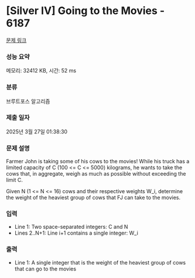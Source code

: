 # [Silver IV] Going to the Movies - 6187 

[문제 링크](https://www.acmicpc.net/problem/6187) 

### 성능 요약

메모리: 32412 KB, 시간: 52 ms

### 분류

브루트포스 알고리즘

### 제출 일자

2025년 3월 27일 01:38:30

### 문제 설명

<p>Farmer John is taking some of his cows to the movies! While his  truck has a limited capacity of C (100 <= C <= 5000) kilograms, he    wants to take the cows that, in aggregate, weigh as much as possible without exceeding the limit C.</p>

<p>Given N (1 <= N <= 16) cows and their respective weights W_i, determine    the weight of the heaviest group of cows that FJ can take to the  movies.</p>

### 입력 

 <ul>
	<li>Line 1: Two space-separated integers: C and N</li>
	<li>Lines 2..N+1: Line i+1 contains a single integer: W_i</li>
</ul>

<p> </p>

### 출력 

 <ul>
	<li>Line 1: A single integer that is the weight of the heaviest group of cows that can go to the movies</li>
</ul>

